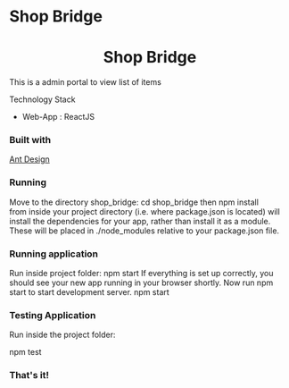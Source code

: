 # Shop Bridge

<h1 align="center">
    Shop Bridge
</h1>

<p>
This is a admin portal to view list of items

Technology Stack

- Web-App : ReactJS

</p>

### Built with 
  [Ant Design](https://ant.design/docs/react/introduce)

### Running

Move to the directory shop_bridge: cd shop_bridge
then
npm install  
from inside your project directory (i.e. where package.json is located) will install the dependencies for your app, rather than install it as a module. These will be placed in ./node_modules relative to your package.json file.


### Running application

Run inside project folder:
npm start
If everything is set up correctly, you should see your new app running in your browser shortly.
Now run npm start to start development server.
npm start


### Testing Application

Run inside the project folder:

npm test


### That's it!





